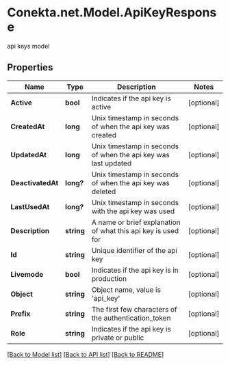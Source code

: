 # Conekta.net.Model.ApiKeyResponse
api keys model

## Properties

Name | Type | Description | Notes
------------ | ------------- | ------------- | -------------
**Active** | **bool** | Indicates if the api key is active | [optional] 
**CreatedAt** | **long** | Unix timestamp in seconds of when the api key was created | [optional] 
**UpdatedAt** | **long** | Unix timestamp in seconds of when the api key was last updated | [optional] 
**DeactivatedAt** | **long?** | Unix timestamp in seconds of when the api key was deleted | [optional] 
**LastUsedAt** | **long?** | Unix timestamp in seconds with the api key was used | [optional] 
**Description** | **string** | A name or brief explanation of what this api key is used for | [optional] 
**Id** | **string** | Unique identifier of the api key | [optional] 
**Livemode** | **bool** | Indicates if the api key is in production | [optional] 
**Object** | **string** | Object name, value is &#39;api_key&#39; | [optional] 
**Prefix** | **string** | The first few characters of the authentication_token | [optional] 
**Role** | **string** | Indicates if the api key is private or public | [optional] 

[[Back to Model list]](../README.md#documentation-for-models) [[Back to API list]](../README.md#documentation-for-api-endpoints) [[Back to README]](../README.md)

